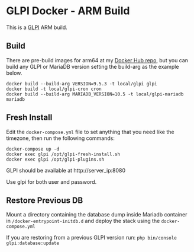 # GLPI Docker - ARM Build
This is a [GLPI](https://github.com/glpi-project/glpi) ARM build.
## Build
There are pre-build images for arm64 at my [Docker Hub repo](https://hub.docker.com/repository/docker/vcaldo/glpi), but you can build any GLPI or MariaDB version setting the build-arg as the example below.

```
docker build --build-arg VERSION=9.5.3 -t local/glpi glpi
docker build -t local/glpi-cron cron
docker build --build-arg MARIADB_VERSION=10.5 -t local/glpi-mariadb mariadb
```

## Fresh Install
Edit the `docker-compose.yml` file to set anything that you need like the timezone, then run the following commands:

```
docker-compose up -d
docker exec glpi /opt/glpi-fresh-install.sh
docker exec glpi /opt/glpi-plugins.sh
```
GLPI should be available at http://server_ip:8080 

Use glpi for both user and password.
## Restore Previous DB
Mount a directory containing the database dump inside Mariadb container in `/docker-entrypoint-initdb.d` and deploy the stack using the `docker-compose.yml`

If you are restoring from a previous GLPI version run:
`php bin/console glpi:database:update`

